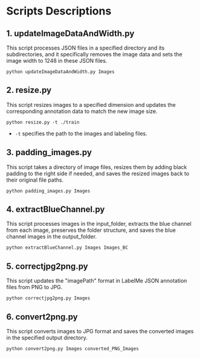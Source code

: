 # Scripts Descriptions

## 1. updateImageDataAndWidth.py

This script processes JSON files in a specified directory and its subdirectories, and it specifically removes the image data and sets the image width to 1248 in these JSON files.

```
python updateImageDataAndWidth.py Images
```

## 2. resize.py

This script resizes images to a specified dimension and updates the corresponding annotation data to match the new image size.

```
python resize.py -t ./train
```

- `-t` specifies the path to the images and labeling files.

## 3. padding_images.py

This script takes a directory of image files, resizes them by adding black padding to the right side if needed, and saves the resized images back to their original file paths.

```
python padding_images.py Images
```

## 4. extractBlueChannel.py

This script processes images in the input_folder, extracts the blue channel from each image, preserves the folder structure, and saves the blue channel images in the output_folder.

```
python extractBlueChannel.py Images Images_BC
```

## 5. correctjpg2png.py

This script updates the "imagePath" format in LabelMe JSON annotation files from PNG to JPG.

```
python correctjpg2png.py Images
```

## 6. convert2png.py

This script converts images to JPG format and saves the converted images in the specified output directory.

```
python convert2png.py Images converted_PNG_Images
```